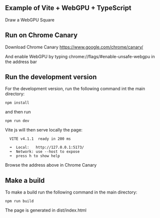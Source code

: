 ## Example of Vite + WebGPU + TypeScript
Draw a WebGPU Square

## Run on Chrome Canary
Download Chrome Canary https://www.google.com/chrome/canary/

And enable WebGPU by typing chrome://flags/#enable-unsafe-webgpu in the address bar

## Run the development version
For the development version, run the following command int the main directory:
```
npm install
```
and then run
```
npm run dev
```
Vite js will then serve locally the page:
```
  VITE v4.1.1  ready in 200 ms

  ➜  Local:   http://127.0.0.1:5173/
  ➜  Network: use --host to expose
  ➜  press h to show help
```
Browse the address above in Chrome Canary

## Make a build
To make a build run the following command in the main directory:
```
npm run build
```

The page is generated in dist/index.html
